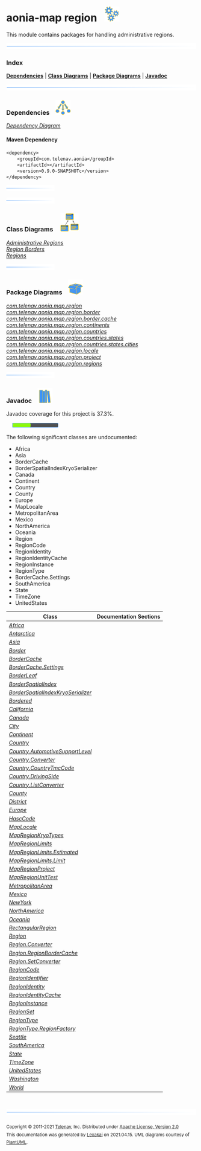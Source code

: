 # aonia-map region &nbsp;&nbsp;![](documentation/images/gears-40.png)

This module contains packages for handling administrative regions.

![](documentation/images/horizontal-line.png)

### Index



[**Dependencies**](#dependencies) | [**Class Diagrams**](#class-diagrams) | [**Package Diagrams**](#package-diagrams) | [**Javadoc**](#javadoc)

![](documentation/images/horizontal-line.png)

### Dependencies <a name="dependencies"></a> &nbsp;&nbsp; ![](documentation/images/dependencies-40.png)

[*Dependency Diagram*](documentation/diagrams/dependencies.svg)

#### Maven Dependency

    <dependency>
        <groupId>com.telenav.aonia</groupId>
        <artifactId></artifactId>
        <version>0.9.0-SNAPSHOTc</version>
    </dependency>

![](documentation/images/short-horizontal-line.png)

[//]: # (start-user-text)



[//]: # (end-user-text)

![](documentation/images/short-horizontal-line.png)

### Class Diagrams <a name="class-diagrams"></a> &nbsp; &nbsp; ![](documentation/images/diagram-48.png)

[*Administrative Regions*](documentation/diagrams/diagram-region.svg)  
[*Region Borders*](documentation/diagrams/diagram-border.svg)  
[*Regions*](documentation/diagrams/diagram-regions.svg)  

![](documentation/images/short-horizontal-line.png)

### Package Diagrams <a name="package-diagrams"></a> &nbsp;&nbsp; ![](documentation/images/box-40.png)

[*com.telenav.aonia.map.region*](documentation/diagrams/com.telenav.aonia.map.region.svg)  
[*com.telenav.aonia.map.region.border*](documentation/diagrams/com.telenav.aonia.map.region.border.svg)  
[*com.telenav.aonia.map.region.border.cache*](documentation/diagrams/com.telenav.aonia.map.region.border.cache.svg)  
[*com.telenav.aonia.map.region.continents*](documentation/diagrams/com.telenav.aonia.map.region.continents.svg)  
[*com.telenav.aonia.map.region.countries*](documentation/diagrams/com.telenav.aonia.map.region.countries.svg)  
[*com.telenav.aonia.map.region.countries.states*](documentation/diagrams/com.telenav.aonia.map.region.countries.states.svg)  
[*com.telenav.aonia.map.region.countries.states.cities*](documentation/diagrams/com.telenav.aonia.map.region.countries.states.cities.svg)  
[*com.telenav.aonia.map.region.locale*](documentation/diagrams/com.telenav.aonia.map.region.locale.svg)  
[*com.telenav.aonia.map.region.project*](documentation/diagrams/com.telenav.aonia.map.region.project.svg)  
[*com.telenav.aonia.map.region.regions*](documentation/diagrams/com.telenav.aonia.map.region.regions.svg)  

![](documentation/images/short-horizontal-line.png)

### Javadoc <a name="javadoc"></a> &nbsp;&nbsp; ![](documentation/images/books-40.png)

Javadoc coverage for this project is 37.3%.  
  
&nbsp; &nbsp;  ![](documentation/images/meter-40-12.png)

The following significant classes are undocumented:  

- Africa  
- Asia  
- BorderCache  
- BorderSpatialIndexKryoSerializer  
- Canada  
- Continent  
- Country  
- County  
- Europe  
- MapLocale  
- MetropolitanArea  
- Mexico  
- NorthAmerica  
- Oceania  
- Region  
- RegionCode  
- RegionIdentity  
- RegionIdentityCache  
- RegionInstance  
- RegionType  
- BorderCache.Settings  
- SouthAmerica  
- State  
- TimeZone  
- UnitedStates

| Class | Documentation Sections |
|---|---|
| [*Africa*](https://telenav.github.io/aonia-data/javadoc/aonia.map.region/com/telenav/aonia/map/region/continents/Africa.html) |  |  
| [*Antarctica*](https://telenav.github.io/aonia-data/javadoc/aonia.map.region/com/telenav/aonia/map/region/continents/Antarctica.html) |  |  
| [*Asia*](https://telenav.github.io/aonia-data/javadoc/aonia.map.region/com/telenav/aonia/map/region/continents/Asia.html) |  |  
| [*Border*](https://telenav.github.io/aonia-data/javadoc/aonia.map.region/com/telenav/aonia/map/region/border/Border.html) |  |  
| [*BorderCache*](https://telenav.github.io/aonia-data/javadoc/aonia.map.region/com/telenav/aonia/map/region/border/cache/BorderCache.html) |  |  
| [*BorderCache.Settings*](https://telenav.github.io/aonia-data/javadoc/aonia.map.region/com/telenav/aonia/map/region/border/cache/BorderCache.Settings.html) |  |  
| [*BorderLeaf*](https://telenav.github.io/aonia-data/javadoc/aonia.map.region/com/telenav/aonia/map/region/border/BorderLeaf.html) |  |  
| [*BorderSpatialIndex*](https://telenav.github.io/aonia-data/javadoc/aonia.map.region/com/telenav/aonia/map/region/border/BorderSpatialIndex.html) |  |  
| [*BorderSpatialIndexKryoSerializer*](https://telenav.github.io/aonia-data/javadoc/aonia.map.region/com/telenav/aonia/map/region/border/BorderSpatialIndexKryoSerializer.html) |  |  
| [*Bordered*](https://telenav.github.io/aonia-data/javadoc/aonia.map.region/com/telenav/aonia/map/region/border/Bordered.html) |  |  
| [*California*](https://telenav.github.io/aonia-data/javadoc/aonia.map.region/com/telenav/aonia/map/region/countries/states/California.html) |  |  
| [*Canada*](https://telenav.github.io/aonia-data/javadoc/aonia.map.region/com/telenav/aonia/map/region/countries/Canada.html) |  |  
| [*City*](https://telenav.github.io/aonia-data/javadoc/aonia.map.region/com/telenav/aonia/map/region/regions/City.html) |  |  
| [*Continent*](https://telenav.github.io/aonia-data/javadoc/aonia.map.region/com/telenav/aonia/map/region/regions/Continent.html) |  |  
| [*Country*](https://telenav.github.io/aonia-data/javadoc/aonia.map.region/com/telenav/aonia/map/region/regions/Country.html) |  |  
| [*Country.AutomotiveSupportLevel*](https://telenav.github.io/aonia-data/javadoc/aonia.map.region/com/telenav/aonia/map/region/regions/Country.AutomotiveSupportLevel.html) |  |  
| [*Country.Converter*](https://telenav.github.io/aonia-data/javadoc/aonia.map.region/com/telenav/aonia/map/region/regions/Country.Converter.html) |  |  
| [*Country.CountryTmcCode*](https://telenav.github.io/aonia-data/javadoc/aonia.map.region/com/telenav/aonia/map/region/regions/Country.CountryTmcCode.html) |  |  
| [*Country.DrivingSide*](https://telenav.github.io/aonia-data/javadoc/aonia.map.region/com/telenav/aonia/map/region/regions/Country.DrivingSide.html) |  |  
| [*Country.ListConverter*](https://telenav.github.io/aonia-data/javadoc/aonia.map.region/com/telenav/aonia/map/region/regions/Country.ListConverter.html) |  |  
| [*County*](https://telenav.github.io/aonia-data/javadoc/aonia.map.region/com/telenav/aonia/map/region/regions/County.html) |  |  
| [*District*](https://telenav.github.io/aonia-data/javadoc/aonia.map.region/com/telenav/aonia/map/region/regions/District.html) |  |  
| [*Europe*](https://telenav.github.io/aonia-data/javadoc/aonia.map.region/com/telenav/aonia/map/region/continents/Europe.html) |  |  
| [*HascCode*](https://telenav.github.io/aonia-data/javadoc/aonia.map.region/com/telenav/aonia/map/region/locale/HascCode.html) |  |  
| [*MapLocale*](https://telenav.github.io/aonia-data/javadoc/aonia.map.region/com/telenav/aonia/map/region/locale/MapLocale.html) |  |  
| [*MapRegionKryoTypes*](https://telenav.github.io/aonia-data/javadoc/aonia.map.region/com/telenav/aonia/map/region/project/MapRegionKryoTypes.html) |  |  
| [*MapRegionLimits*](https://telenav.github.io/aonia-data/javadoc/aonia.map.region/com/telenav/aonia/map/region/project/MapRegionLimits.html) |  |  
| [*MapRegionLimits.Estimated*](https://telenav.github.io/aonia-data/javadoc/aonia.map.region/com/telenav/aonia/map/region/project/MapRegionLimits.Estimated.html) |  |  
| [*MapRegionLimits.Limit*](https://telenav.github.io/aonia-data/javadoc/aonia.map.region/com/telenav/aonia/map/region/project/MapRegionLimits.Limit.html) |  |  
| [*MapRegionProject*](https://telenav.github.io/aonia-data/javadoc/aonia.map.region/com/telenav/aonia/map/region/project/MapRegionProject.html) |  |  
| [*MapRegionUnitTest*](https://telenav.github.io/aonia-data/javadoc/aonia.map.region/com/telenav/aonia/map/region/project/MapRegionUnitTest.html) |  |  
| [*MetropolitanArea*](https://telenav.github.io/aonia-data/javadoc/aonia.map.region/com/telenav/aonia/map/region/regions/MetropolitanArea.html) |  |  
| [*Mexico*](https://telenav.github.io/aonia-data/javadoc/aonia.map.region/com/telenav/aonia/map/region/countries/Mexico.html) |  |  
| [*NewYork*](https://telenav.github.io/aonia-data/javadoc/aonia.map.region/com/telenav/aonia/map/region/countries/states/NewYork.html) |  |  
| [*NorthAmerica*](https://telenav.github.io/aonia-data/javadoc/aonia.map.region/com/telenav/aonia/map/region/continents/NorthAmerica.html) |  |  
| [*Oceania*](https://telenav.github.io/aonia-data/javadoc/aonia.map.region/com/telenav/aonia/map/region/continents/Oceania.html) |  |  
| [*RectangularRegion*](https://telenav.github.io/aonia-data/javadoc/aonia.map.region/com/telenav/aonia/map/region/regions/RectangularRegion.html) |  |  
| [*Region*](https://telenav.github.io/aonia-data/javadoc/aonia.map.region/com/telenav/aonia/map/region/Region.html) |  |  
| [*Region.Converter*](https://telenav.github.io/aonia-data/javadoc/aonia.map.region/com/telenav/aonia/map/region/Region.Converter.html) |  |  
| [*Region.RegionBorderCache*](https://telenav.github.io/aonia-data/javadoc/aonia.map.region/com/telenav/aonia/map/region/Region.RegionBorderCache.html) |  |  
| [*Region.SetConverter*](https://telenav.github.io/aonia-data/javadoc/aonia.map.region/com/telenav/aonia/map/region/Region.SetConverter.html) |  |  
| [*RegionCode*](https://telenav.github.io/aonia-data/javadoc/aonia.map.region/com/telenav/aonia/map/region/RegionCode.html) |  |  
| [*RegionIdentifier*](https://telenav.github.io/aonia-data/javadoc/aonia.map.region/com/telenav/aonia/map/region/RegionIdentifier.html) |  |  
| [*RegionIdentity*](https://telenav.github.io/aonia-data/javadoc/aonia.map.region/com/telenav/aonia/map/region/RegionIdentity.html) |  |  
| [*RegionIdentityCache*](https://telenav.github.io/aonia-data/javadoc/aonia.map.region/com/telenav/aonia/map/region/border/cache/RegionIdentityCache.html) |  |  
| [*RegionInstance*](https://telenav.github.io/aonia-data/javadoc/aonia.map.region/com/telenav/aonia/map/region/RegionInstance.html) |  |  
| [*RegionSet*](https://telenav.github.io/aonia-data/javadoc/aonia.map.region/com/telenav/aonia/map/region/RegionSet.html) |  |  
| [*RegionType*](https://telenav.github.io/aonia-data/javadoc/aonia.map.region/com/telenav/aonia/map/region/RegionType.html) |  |  
| [*RegionType.RegionFactory*](https://telenav.github.io/aonia-data/javadoc/aonia.map.region/com/telenav/aonia/map/region/RegionType.RegionFactory.html) |  |  
| [*Seattle*](https://telenav.github.io/aonia-data/javadoc/aonia.map.region/com/telenav/aonia/map/region/countries/states/cities/Seattle.html) |  |  
| [*SouthAmerica*](https://telenav.github.io/aonia-data/javadoc/aonia.map.region/com/telenav/aonia/map/region/continents/SouthAmerica.html) |  |  
| [*State*](https://telenav.github.io/aonia-data/javadoc/aonia.map.region/com/telenav/aonia/map/region/regions/State.html) |  |  
| [*TimeZone*](https://telenav.github.io/aonia-data/javadoc/aonia.map.region/com/telenav/aonia/map/region/regions/TimeZone.html) |  |  
| [*UnitedStates*](https://telenav.github.io/aonia-data/javadoc/aonia.map.region/com/telenav/aonia/map/region/countries/UnitedStates.html) |  |  
| [*Washington*](https://telenav.github.io/aonia-data/javadoc/aonia.map.region/com/telenav/aonia/map/region/countries/states/Washington.html) |  |  
| [*World*](https://telenav.github.io/aonia-data/javadoc/aonia.map.region/com/telenav/aonia/map/region/regions/World.html) |  |  

[//]: # (start-user-text)



[//]: # (end-user-text)

<br/>

![](documentation/images/horizontal-line.png)

<sub>Copyright &#169; 2011-2021 [Telenav](http://telenav.com), Inc. Distributed under [Apache License, Version 2.0](LICENSE)</sub>  
<sub>This documentation was generated by [Lexakai](https://github.com/Telenav/lexakai) on 2021.04.15. UML diagrams courtesy
of [PlantUML](http://plantuml.com).</sub>


